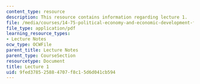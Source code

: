 ```yaml
---
content_type: resource
description: This resource contains information regarding lecture 1.
file: /media/courses/14-75-political-economy-and-economic-development-fall-2012/9fed378525884707f8c15d6d041cb594_MIT14_75F12_Lec1.pdf
file_type: application/pdf
learning_resource_types:
- Lecture Notes
ocw_type: OCWFile
parent_title: Lecture Notes
parent_type: CourseSection
resourcetype: Document
title: Lecture 1
uid: 9fed3785-2588-4707-f8c1-5d6d041cb594
---
```

